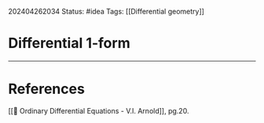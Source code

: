 202404262034
Status: #idea
Tags: [[Differential geometry]]

# Differential 1-form




___
# References
[[📕 Ordinary Differential Equations - V.I. Arnold]], pg.20.